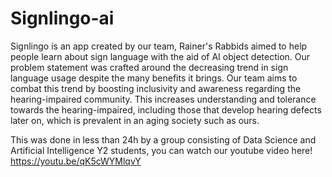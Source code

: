 # Signlingo-ai

Signlingo is an app created by our team, Rainer's Rabbids aimed to help people learn about sign language with the aid of AI object detection.  Our problem statement was crafted around the decreasing trend in sign language usage despite the many benefits it brings. Our team aims to combat this trend by boosting inclusivity and awareness regarding the hearing-impaired community. This increases understanding and tolerance towards the hearing-impaired, including those that develop hearing defects later on, which is prevalent in an aging society such as ours.

This was done in less than 24h by a group consisting of Data Science and Artificial Intelligence Y2 students, you can watch our youtube video here! https://youtu.be/qK5cWYMlqvY
